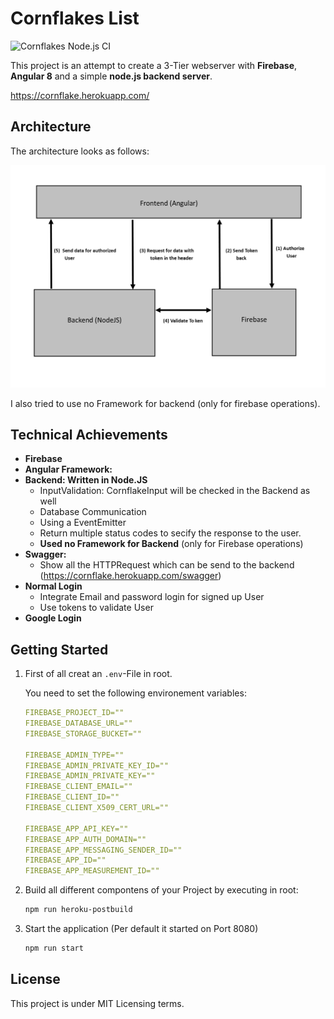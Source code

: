 # Cornflakes List

![Cornflakes Node.js CI](https://github.com/tmillich/cornflakes/workflows/Cornflakes%20Node.js%20CI/badge.svg)


This project is an attempt to create a 3-Tier webserver with **Firebase**, **Angular 8** and a simple **node.js backend server**.


https://cornflake.herokuapp.com/
## Architecture
The architecture looks as follows:

![Alt text](.resources/architecture.png?raw=true "Software-Architecture")

I also tried to use no Framework for backend (only for firebase operations).

## Technical Achievements
- **Firebase**
- **Angular Framework:**
- **Backend: Written in Node.JS**
	- InputValidation: CornflakeInput will be checked in the Backend as well
	- Database Communication
	- Using a EventEmitter
	- Return multiple status codes to secify the response to the user.
	- **Used no Framework for Backend** (only for Firebase operations)
- **Swagger:**
	- Show all the HTTPRequest which can be send to the backend (https://cornflake.herokuapp.com/swagger)
- **Normal Login**
    - Integrate Email and password login for signed up User
    - Use tokens to validate User
- **Google Login**

## Getting Started

1. First of all creat an `.env`-File in root. 

    You need to set the following environement variables:
    ```yml
    FIREBASE_PROJECT_ID=""
    FIREBASE_DATABASE_URL=""
    FIREBASE_STORAGE_BUCKET=""
    
    FIREBASE_ADMIN_TYPE=""
    FIREBASE_ADMIN_PRIVATE_KEY_ID=""
    FIREBASE_ADMIN_PRIVATE_KEY=""
    FIREBASE_CLIENT_EMAIL=""
    FIREBASE_CLIENT_ID=""
    FIREBASE_CLIENT_X509_CERT_URL=""
    
    FIREBASE_APP_API_KEY=""
    FIREBASE_APP_AUTH_DOMAIN=""
    FIREBASE_APP_MESSAGING_SENDER_ID=""
    FIREBASE_APP_ID=""
    FIREBASE_APP_MEASUREMENT_ID=""
    ```
2.  Build all different compontens of your Project by executing in root:
    ```bash
    npm run heroku-postbuild
    ```
3.  Start the application (Per default it started on Port 8080)
    ```bash
    npm run start
    ```
    
## License

This project is under MIT Licensing terms.
